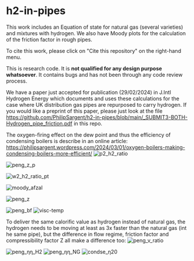 # h2-in-pipes
This work includes an Equation of state for natural gas (several varieties) and mixtures with hydrogen. We also have Moody plots for the calculation of the friction factor in rough pipes.

To cite this work, please click on "Cite this repository" on the right-hand menu.

This is research code. It is **not qualified for any design purpose whatsoever**. It contains bugs and has not been through any code review process.

We have a paper just accepted for publication (29/02/2024) in J.Intl Hydrogen Energy which documents and uses these calculations for the case where UK distribution gas pipes are repurposed to carry hydrogen.
If you would like a preprint of this paper, please just look at the file https://github.com/PhilipSargent/h2-in-pipes/blob/main/_SUBMIT3-BOTH-Hydrogen_pipe_friction.pdf in this repo.

The oxygen-firing effect on the dew point and thus the efficiency of condensing boilers is describe in an online article: https://philipsargent.wordpress.com/2024/03/01/oxygen-boilers-making-condensing-boilers-more-efficient/
![p2_h2_ratio](https://github.com/PhilipSargent/h2-in-pipes/assets/5623885/be00b721-4024-4d8e-ade0-a5a0f9c79bb7)

![peng_z_p](https://github.com/PhilipSargent/h2-in-pipes/assets/5623885/e7a252f0-f0b5-49a6-82f9-188b04dcb490)

![w2_h2_ratio_pt](https://github.com/PhilipSargent/h2-in-pipes/assets/5623885/35bf4e3c-8b86-4151-b591-4c3c261ae42b)

![moody_afzal](https://github.com/PhilipSargent/h2-in-pipes/assets/5623885/06769e5b-2bf3-4444-86ae-99622bd48139)

![peng_z](https://github.com/PhilipSargent/h2-in-pipes/assets/5623885/8c38150c-cf02-49b9-98d4-5269e28eb2ca)

![peng_bf](https://github.com/PhilipSargent/h2-in-pipes/assets/5623885/92a911eb-c0ea-41dc-91c2-0f80a38c8f22)
![visc-temp](https://github.com/PhilipSargent/h2-in-pipes/assets/5623885/9883a784-3bf2-4557-86d8-043a891bf011)

To deliver the same calorific value as hydrogen instead of natural gas, the hydrogen needs to be moving at least as 3x faster than the natural gas (int he same pipe), but the difference in flow regime, friction factor and compressibility factor Z all make a difference too:
![peng_v_ratio](https://github.com/PhilipSargent/h2-in-pipes/assets/5623885/6f19f581-b467-4fca-bb46-7fbbf56277f0)

![peng_ηη_H2](https://github.com/PhilipSargent/h2-in-pipes/assets/5623885/b835f9a9-5124-4ce6-a068-1f7d8aecf7d3)
![peng_ηη_NG](https://github.com/PhilipSargent/h2-in-pipes/assets/5623885/41b294d4-8631-4759-a906-3b7b8062a3c5)
![condse_η20](https://github.com/PhilipSargent/h2-in-pipes/assets/5623885/b0cfa7ee-120d-42db-9500-e1a9acc761a5)
